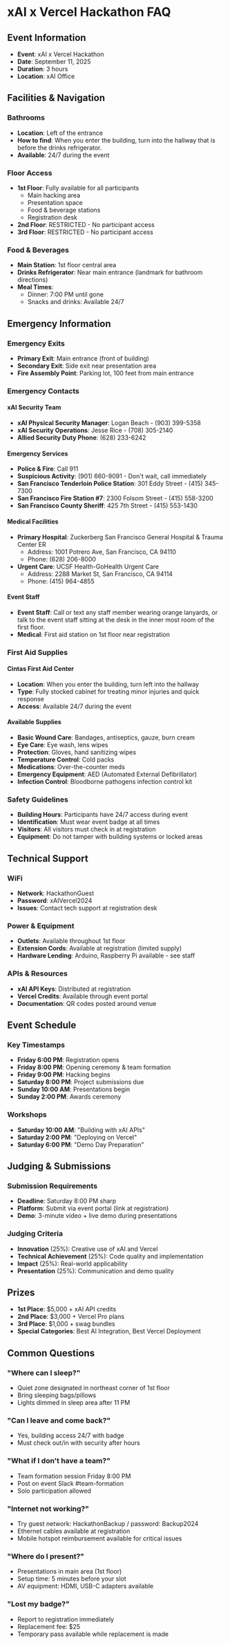 # xAI x Vercel Hackathon FAQ

## Event Information
- **Event**: xAI x Vercel Hackathon
- **Date**: September 11, 2025
- **Duration**: 3 hours
- **Location**: xAI Office

## Facilities & Navigation

### Bathrooms
- **Location**: Left of the entrance
- **How to find**: When you enter the building, turn into the hallway that is before the drinks refrigerator.
- **Available**: 24/7 during the event

### Floor Access
- **1st Floor**: Fully available for all participants
  - Main hacking area
  - Presentation space
  - Food & beverage stations
  - Registration desk
- **2nd Floor**: RESTRICTED - No participant access
- **3rd Floor**: RESTRICTED - No participant access

### Food & Beverages
- **Main Station**: 1st floor central area
- **Drinks Refrigerator**: Near main entrance (landmark for bathroom directions)
- **Meal Times**: 
  - Dinner: 7:00 PM until gone
  - Snacks and drinks: Available 24/7

## Emergency Information

### Emergency Exits
- **Primary Exit**: Main entrance (front of building)
- **Secondary Exit**: Side exit near presentation area
- **Fire Assembly Point**: Parking lot, 100 feet from main entrance

### Emergency Contacts

#### xAI Security Team
- **xAI Physical Security Manager**: Logan Beach - (903) 399-5358
- **xAI Security Operations**: Jesse Rice - (708) 305-2140
- **Allied Security Duty Phone**: (628) 233-6242

#### Emergency Services
- **Police & Fire**: Call 911
- **Suspicious Activity**: (901) 660-9091 - Don't wait, call immediately
- **San Francisco Tenderloin Police Station**: 301 Eddy Street - (415) 345-7300
- **San Francisco Fire Station #7**: 2300 Folsom Street - (415) 558-3200
- **San Francisco County Sheriff**: 425 7th Street - (415) 553-1430

#### Medical Facilities
- **Primary Hospital**: Zuckerberg San Francisco General Hospital & Trauma Center ER
  - Address: 1001 Potrero Ave, San Francisco, CA 94110
  - Phone: (628) 206-8000
- **Urgent Care**: UCSF Health-GoHealth Urgent Care
  - Address: 2288 Market St, San Francisco, CA 94114
  - Phone: (415) 964-4855

#### Event Staff
- **Event Staff**: Call or text any staff member wearing orange lanyards, or talk to the event staff sitting at the desk in the inner most room of the first floor.
- **Medical**: First aid station on 1st floor near registration

### First Aid Supplies

#### Cintas First Aid Center
- **Location**: When you enter the building, turn left into the hallway
- **Type**: Fully stocked cabinet for treating minor injuries and quick response
- **Access**: Available 24/7 during the event

#### Available Supplies
- **Basic Wound Care**: Bandages, antiseptics, gauze, burn cream
- **Eye Care**: Eye wash, lens wipes
- **Protection**: Gloves, hand sanitizing wipes
- **Temperature Control**: Cold packs
- **Medications**: Over-the-counter meds
- **Emergency Equipment**: AED (Automated External Defibrillator)
- **Infection Control**: Bloodborne pathogens infection control kit

### Safety Guidelines
- **Building Hours**: Participants have 24/7 access during event
- **Identification**: Must wear event badge at all times
- **Visitors**: All visitors must check in at registration
- **Equipment**: Do not tamper with building systems or locked areas

## Technical Support

### WiFi
- **Network**: HackathonGuest
- **Password**: xAIVercel2024
- **Issues**: Contact tech support at registration desk

### Power & Equipment
- **Outlets**: Available throughout 1st floor
- **Extension Cords**: Available at registration (limited supply)
- **Hardware Lending**: Arduino, Raspberry Pi available - see staff

### APIs & Resources
- **xAI API Keys**: Distributed at registration
- **Vercel Credits**: Available through event portal
- **Documentation**: QR codes posted around venue

## Event Schedule

### Key Timestamps
- **Friday 6:00 PM**: Registration opens
- **Friday 8:00 PM**: Opening ceremony & team formation
- **Friday 9:00 PM**: Hacking begins
- **Saturday 8:00 PM**: Project submissions due
- **Sunday 10:00 AM**: Presentations begin
- **Sunday 2:00 PM**: Awards ceremony

### Workshops
- **Saturday 10:00 AM**: "Building with xAI APIs"
- **Saturday 2:00 PM**: "Deploying on Vercel"
- **Saturday 6:00 PM**: "Demo Day Preparation"

## Judging & Submissions

### Submission Requirements
- **Deadline**: Saturday 8:00 PM sharp
- **Platform**: Submit via event portal (link at registration)
- **Demo**: 3-minute video + live demo during presentations

### Judging Criteria
- **Innovation** (25%): Creative use of xAI and Vercel
- **Technical Achievement** (25%): Code quality and implementation
- **Impact** (25%): Real-world applicability
- **Presentation** (25%): Communication and demo quality

## Prizes
- **1st Place**: $5,000 + xAI API credits
- **2nd Place**: $3,000 + Vercel Pro plans
- **3rd Place**: $1,000 + swag bundles
- **Special Categories**: Best AI Integration, Best Vercel Deployment

## Common Questions

### "Where can I sleep?"
- Quiet zone designated in northeast corner of 1st floor
- Bring sleeping bags/pillows
- Lights dimmed in sleep area after 11 PM

### "Can I leave and come back?"
- Yes, building access 24/7 with badge
- Must check out/in with security after hours

### "What if I don't have a team?"
- Team formation session Friday 8:00 PM
- Post on event Slack #team-formation
- Solo participation allowed

### "Internet not working?"
- Try guest network: HackathonBackup / password: Backup2024
- Ethernet cables available at registration
- Mobile hotspot reimbursement available for critical issues

### "Where do I present?"
- Presentations in main area (1st floor)
- Setup time: 5 minutes before your slot
- AV equipment: HDMI, USB-C adapters available

### "Lost my badge?"
- Report to registration immediately
- Replacement fee: $25
- Temporary pass available while replacement is made
